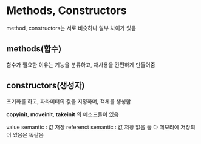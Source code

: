 # Methods, Constructors
method, constructors는 서로 비슷하나 일부 차이가 있음

## methods(함수)
함수가 필요한 이유는
기능을 분류하고, 재사용을 간편하게 만들어줌

## constructors(생성자)
초기화를 하고, 파라미터의 값을 지정하며, 객체를 생성함

__copyinit__, __moveinit__, __takeinit__ 의 메소드들이 있음

value semantic : 값 저장
referenct semantic : 값 저장 없음
둘 다 메모리에 저장되어 있음은 똑같음

